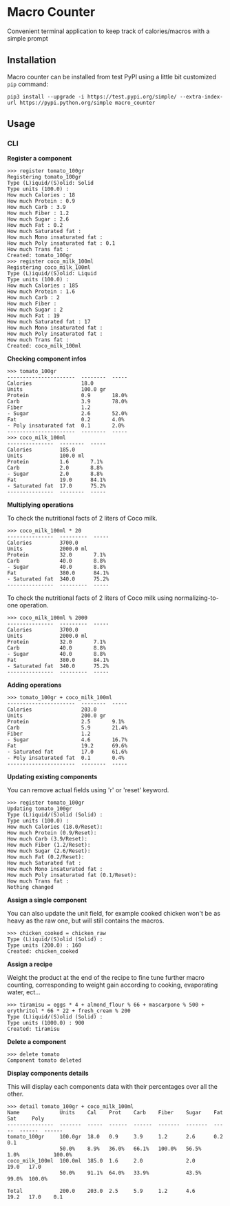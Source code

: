 # Macro Counter

Convenient terminal application to keep track of calories/macros with a simple prompt

## Installation

Macro counter can be installed from test PyPI using a little bit customized `pip` command:

```
pip3 install --upgrade -i https://test.pypi.org/simple/ --extra-index-url https://pypi.python.org/simple macro_counter
```

## Usage

### CLI

**Register a component**

```
>>> register tomato_100gr
Registering tomato_100gr
Type (L)iquid/(S)olid: Solid
Type units (100.0) :
How much Calories : 18
How much Protein : 0.9
How much Carb : 3.9
How much Fiber : 1.2
How much Sugar : 2.6
How much Fat : 0.2
How much Saturated fat :
How much Mono insaturated fat :
How much Poly insaturated fat : 0.1
How much Trans fat :
Created: tomato_100gr
>>> register coco_milk_100ml
Registering coco_milk_100ml
Type (L)iquid/(S)olid: Liquid
Type units (100.0) :
How much Calories : 185
How much Protein : 1.6
How much Carb : 2
How much Fiber :
How much Sugar : 2
How much Fat : 19
How much Saturated fat : 17
How much Mono insaturated fat :
How much Poly insaturated fat :
How much Trans fat :
Created: coco_milk_100ml
```

**Checking component infos**

```
>>> tomato_100gr
----------------------  --------  -----
Calories                18.0
Units                   100.0 gr
Protein                 0.9       18.0%
Carb                    3.9       78.0%
Fiber                   1.2
- Sugar                 2.6       52.0%
Fat                     0.2       4.0%
- Poly insaturated fat  0.1       2.0%
----------------------  --------  -----
>>> coco_milk_100ml
---------------  --------  -----
Calories         185.0
Units            100.0 ml
Protein          1.6       7.1%
Carb             2.0       8.8%
- Sugar          2.0       8.8%
Fat              19.0      84.1%
- Saturated fat  17.0      75.2%
---------------  --------  -----
```

**Multiplying operations**

To check the nutritional facts of 2 liters of Coco milk.

```
>>> coco_milk_100ml * 20
---------------  ---------  -----
Calories         3700.0
Units            2000.0 ml
Protein          32.0       7.1%
Carb             40.0       8.8%
- Sugar          40.0       8.8%
Fat              380.0      84.1%
- Saturated fat  340.0      75.2%
---------------  ---------  -----
```

To check the nutritional facts of 2 liters of Coco milk using normalizing-to-one operation.

```
>>> coco_milk_100ml % 2000
---------------  ---------  -----
Calories         3700.0
Units            2000.0 ml
Protein          32.0       7.1%
Carb             40.0       8.8%
- Sugar          40.0       8.8%
Fat              380.0      84.1%
- Saturated fat  340.0      75.2%
---------------  ---------  -----
```

**Adding operations**

```
>>> tomato_100gr + coco_milk_100ml
----------------------  --------  -----
Calories                203.0
Units                   200.0 gr
Protein                 2.5       9.1%
Carb                    5.9       21.4%
Fiber                   1.2
- Sugar                 4.6       16.7%
Fat                     19.2      69.6%
- Saturated fat         17.0      61.6%
- Poly insaturated fat  0.1       0.4%
----------------------  --------  -----
```

**Updating existing components**

You can remove actual fields using 'r' or 'reset' keyword.

```
>>> register tomato_100gr
Updating tomato_100gr
Type (L)iquid/(S)olid (Solid) :
Type units (100.0) :
How much Calories (18.0/Reset):
How much Protein (0.9/Reset):
How much Carb (3.9/Reset):
How much Fiber (1.2/Reset):
How much Sugar (2.6/Reset):
How much Fat (0.2/Reset):
How much Saturated fat :
How much Mono insaturated fat :
How much Poly insaturated fat (0.1/Reset):
How much Trans fat :
Nothing changed
```

**Assign a single component**

You can also update the unit field, for example cooked chicken won't be as heavy as the raw one, but will still contains the macros.

```
>>> chicken_cooked = chicken_raw
Type (L)iquid/(S)olid (Solid) :
Type units (200.0) : 160
Created: chicken_cooked
```

**Assign a recipe**

Weight the product at the end of the recipe to fine tune further macro counting, corresponding to weight gain according to cooking, evaporating water, ect...

```
>>> tiramisu = eggs * 4 + almond_flour % 66 + mascarpone % 500 + erythritol * 66 * 22 + fresh_cream % 200
Type (L)iquid/(S)olid (Solid) :
Type units (1000.0) : 900
Created: tiramisu
```

**Delete a component**

```
>>> delete tomato
Component tomato deleted
```

**Display components details**

This will display each components data with their percentages over all the other.

```
>>> detail tomato_100gr + coco_milk_100ml
Name             Units    Cal    Prot    Carb    Fiber    Sugar    Fat    Sat     Poly
---------------  -------  -----  ------  ------  -------  -------  -----  ------  ------
tomato_100gr     100.0gr  18.0   0.9     3.9     1.2      2.6      0.2            0.1
                 50.0%    8.9%   36.0%   66.1%   100.0%   56.5%    1.0%           100.0%
coco_milk_100ml  100.0ml  185.0  1.6     2.0              2.0      19.0   17.0
                 50.0%    91.1%  64.0%   33.9%            43.5%    99.0%  100.0%

Total            200.0    203.0  2.5     5.9     1.2      4.6      19.2   17.0    0.1
```
